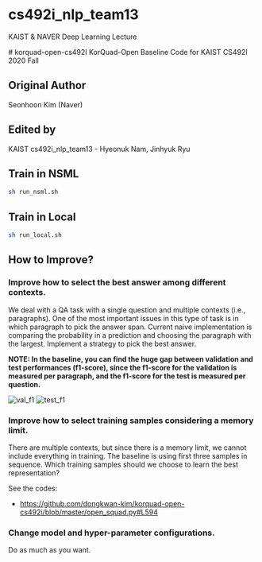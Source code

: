 # cs492i_nlp_team13
KAIST & NAVER Deep Learning Lecture

\# korquad-open-cs492I
KorQuad-Open Baseline Code for KAIST CS492I 2020 Fall

## Original Author
Seonhoon Kim (Naver)

## Edited by
KAIST cs492i_nlp_team13 - 
Hyeonuk Nam, Jinhyuk Ryu

## Train in NSML
```bash
sh run_nsml.sh
```

## Train in Local
```bash
sh run_local.sh
```

## How to Improve?

### Improve how to select the best answer among different contexts.

We deal with a QA task with a single question and multiple contexts (i.e., paragraphs). One of the most important issues in this type of task is in which paragraph to pick the answer span. Current naive implementation is comparing the probability in a prediction and choosing the paragraph with the largest. Implement a strategy to pick the best answer.

**NOTE: In the baseline, you can find the huge gap between validation and test performances (f1-score), since the f1-score for the validation is measured per paragraph, and the f1-score for the test is measured per question.**

![val_f1](https://raw.githubusercontent.com/dongkwan-kim/korquad-open-cs492i/master/static/val_f1.png)
![test_f1](https://raw.githubusercontent.com/dongkwan-kim/korquad-open-cs492i/master/static/test_f1.png)

### Improve how to select training samples considering a memory limit.

There are multiple contexts, but since there is a memory limit, we cannot include everything in training. The baseline is using first three samples in sequence. Which training samples should we choose to learn the best representation? 

See the codes:
- https://github.com/dongkwan-kim/korquad-open-cs492i/blob/master/open_squad.py#L594

### Change model and hyper-parameter configurations.

Do as much as you want.
